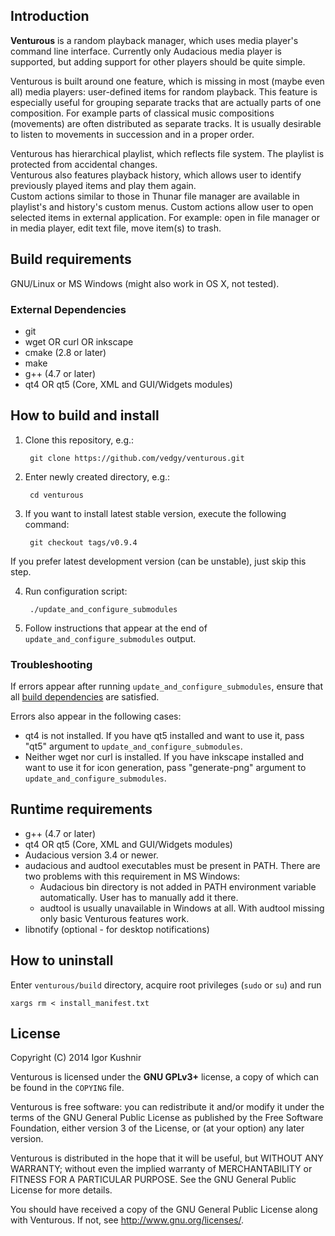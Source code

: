 ## Introduction

<b>Venturous</b> is a random playback manager, which uses media player's
command line interface.
Currently only Audacious media player is supported, but adding support for
other players should be quite simple.

Venturous is built around one feature, which is missing in most (maybe
even all) media players: user-defined items for random playback. This
feature is especially useful for grouping separate tracks that are
actually parts of one composition. For example parts of classical music
compositions (movements) are often distributed as separate tracks. It is
usually desirable to listen to movements in succession and in a proper order.

Venturous has hierarchical playlist, which reflects file system. The playlist
is protected from accidental changes.<br>
Venturous also features playback history, which allows user to identify
previously played items and play them again.<br>
Custom actions similar to those in Thunar file manager are available in
playlist's and history's custom menus. Custom actions allow user to open
selected items in external application.
For example: open in file manager or in media player, edit text file,
move item(s) to trash.

## Build requirements

GNU/Linux or MS Windows (might also work in OS X, not tested).

### External Dependencies
* git
* wget OR curl OR inkscape
* cmake (2.8 or later)
* make
* g++ (4.7 or later)
* qt4 OR qt5 (Core, XML and GUI/Widgets modules)

## How to build and install

1. Clone this repository, e.g.:

        git clone https://github.com/vedgy/venturous.git

2. Enter newly created directory, e.g.:

        cd venturous

3. If you want to install latest stable version, execute the following command:

        git checkout tags/v0.9.4
If you prefer latest development version (can be unstable), just skip this step.

4. Run configuration script:

        ./update_and_configure_submodules

5. Follow instructions that appear at the end of
`update_and_configure_submodules` output.

### Troubleshooting
If errors appear after running `update_and_configure_submodules`, ensure
that all [build dependencies](#external-dependencies) are satisfied.

Errors also appear in the following cases:
* qt4 is not installed. If you have qt5 installed and want to use it, pass
"qt5" argument to `update_and_configure_submodules`.
* Neither wget nor curl is installed. If you have inkscape installed and want
to use it for icon generation, pass "generate-png" argument to
`update_and_configure_submodules`.

## Runtime requirements
* g++ (4.7 or later)
* qt4 OR qt5 (Core, XML and GUI/Widgets modules)
* Audacious version 3.4 or newer.
* audacious and audtool executables must be present in PATH.
    There are two problems with this requirement in MS Windows:
    * Audacious bin directory is not added in PATH environment
    variable automatically. User has to manually add it there.
    * audtool is usually unavailable in Windows at all. With audtool
    missing only basic Venturous features work.
* libnotify (optional - for desktop notifications)

## How to uninstall
Enter `venturous/build` directory, acquire root privileges (`sudo` or `su`)
and run

    xargs rm < install_manifest.txt

## License

Copyright (C) 2014 Igor Kushnir <igorkuo AT Google mail>

Venturous is licensed under the <b>GNU GPLv3+</b> license,
a copy of which can be found in the `COPYING` file.

Venturous is free software: you can redistribute it and/or
modify it under the terms of the GNU General Public License as published by
the Free Software Foundation, either version 3 of the License, or
(at your option) any later version.

Venturous is distributed in the hope that it will be useful,
but WITHOUT ANY WARRANTY; without even the implied warranty of
MERCHANTABILITY or FITNESS FOR A PARTICULAR PURPOSE.  See the
GNU General Public License for more details.

You should have received a copy of the GNU General Public License along with
Venturous.  If not, see <http://www.gnu.org/licenses/>.
